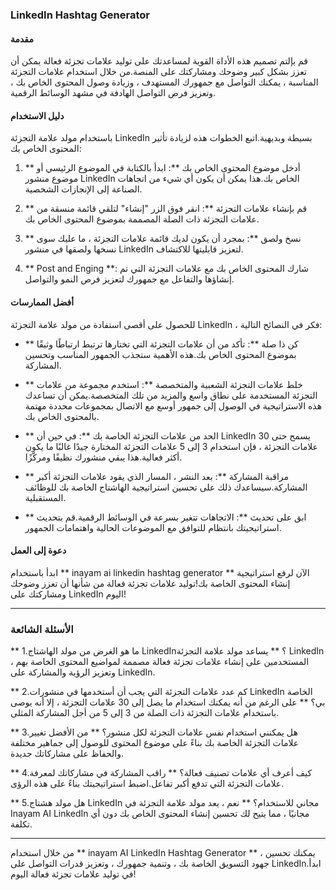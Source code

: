 ### LinkedIn Hashtag Generator

#### مقدمة
قم بإلتم تصميم هذه الأداة القوية لمساعدتك على توليد علامات تجزئة فعالة يمكن أن تعزز بشكل كبير وضوحك ومشاركتك على المنصة.من خلال استخدام علامات التجزئة المناسبة ، يمكنك التواصل مع جمهورك المستهدف ، وزيادة وصول المحتوى الخاص بك ، وتعزيز فرص التواصل الهادفة في مشهد الوسائط الرقمية.

#### دليل الاستخدام
باستخدام مولد علامة التجزئة LinkedIn بسيطة وبديهية.اتبع الخطوات هذه لزيادة تأثير المحتوى الخاص بك:

1. ** أدخل موضوع المحتوى الخاص بك **: ابدأ بالكتابة في الموضوع الرئيسي أو موضوع منشور LinkedIn الخاص بك.هذا يمكن أن يكون أي شيء من اتجاهات الصناعة إلى الإنجازات الشخصية.

2. ** قم بإنشاء علامات التجزئة **: انقر فوق الزر "إنشاء" لتلقي قائمة منسقة من علامات التجزئة ذات الصلة المصممة بموضوع المحتوى الخاص بك.

3. ** نسخ ولصق **: بمجرد أن يكون لديك قائمة علامات التجزئة ، ما عليك سوى نسخها ولصقها في منشور LinkedIn لتعزيز قابليتها للاكتشاف.

4. ** Post and Enging **: شارك المحتوى الخاص بك مع علامات التجزئة التي تم إنشاؤها والتفاعل مع جمهورك لتعزيز فرص النمو والتواصل.

#### أفضل الممارسات
للحصول على أقصى استفادة من مولد علامة التجزئة LinkedIn ، فكر في النصائح التالية:

- ** كن ذا صلة **: تأكد من أن علامات التجزئة التي تختارها ترتبط ارتباطًا وثيقًا بموضوع المحتوى الخاص بك.هذه الأهمية ستجذب الجمهور المناسب وتحسين المشاركة.

- ** خلط علامات التجزئة الشعبية والمتخصصة **: استخدم مجموعة من علامات التجزئة المستخدمة على نطاق واسع والمزيد من تلك المتخصصة.يمكن أن تساعدك هذه الاستراتيجية في الوصول إلى جمهور أوسع مع الاتصال بمجموعات محددة مهتمة بالمحتوى الخاص بك.

- ** الحد من علامات التجزئة الخاصة بك **: في حين أن LinkedIn يسمح حتى 30 علامات التجزئة ، فإن استخدام 3 إلى 5 علامات التجزئة المختارة جيدًا غالبًا ما يكون أكثر فعالية.هذا يبقي منشورك نظيفًا ومركّزًا.

- ** مراقبة المشاركة **: بعد النشر ، المسار الذي يقود علامات التجزئة أكبر المشاركة.سيساعدك ذلك على تحسين استراتيجية الهاشتاج الخاصة بك للوظائف المستقبلية.

- ** ابق على تحديث **: الاتجاهات تتغير بسرعة في الوسائط الرقمية.قم بتحديث استراتيجيتك بانتظام للتوافق مع الموضوعات الحالية واهتمامات الجمهور.

#### دعوة إلى العمل
ابدأ باستخدام ** inayam ai linkedin hashtag generator ** الآن لرفع استراتيجية إنشاء المحتوى الخاصة بك!توليد علامات تجزئة فعالة من شأنها أن تعزز وضوحك ومشاركتك على LinkedIn اليوم!

---

### الأسئلة الشائعة

** 1.ما هو الغرض من مولد الهاشتاج LinkedIn؟ **
يساعد مولد علامة التجزئة LinkedIn المستخدمين على إنشاء علامات تجزئة فعالة مصممة لمواضيع المحتوى الخاصة بهم ، وتعزيز الرؤية والمشاركة على LinkedIn.

** 2.كم عدد علامات التجزئة التي يجب أن أستخدمها في منشورات LinkedIn الخاصة بي؟ **
على الرغم من أنه يمكنك استخدام ما يصل إلى 30 علامات التجزئة ، إلا أنه يوصى باستخدام علامات التجزئة ذات الصلة من 3 إلى 5 من أجل المشاركة المثلى.

** 3.هل يمكنني استخدام نفس علامات التجزئة لكل منشور؟ **
من الأفضل تغيير علامات التجزئة الخاصة بك بناءً على موضوع المحتوى للوصول إلى جماهير مختلفة والحفاظ على مشاركاتك جديدة.

** 4.كيف أعرف أي علامات تصنيف فعالة؟ **
راقب المشاركة في مشاركاتك لمعرفة علامات التجزئة التي تدفع أكبر تفاعل.اضبط استراتيجيتك بناءً على هذه الرؤى.

** 5.هل مولد هشتاج LinkedIn مجاني للاستخدام؟ **
نعم ، يعد مولد علامة التجزئة في Inayam AI LinkedIn مجانيًا ، مما يتيح لك تحسين إنشاء المحتوى الخاص بك دون أي تكلفة.

---

من خلال استخدام ** inayam AI LinkedIn Hashtag Generator ** ، يمكنك تحسين جهود التسويق الخاصة بك ، وتنمية جمهورك ، وتعزيز قدرات التواصل على LinkedIn.ابدأ في توليد علامات تجزئة فعالة اليوم!